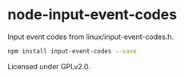 # node-input-event-codes

Input event codes from linux/input-event-codes.h.

```bash
npm install input-event-codes --save
```


Licensed under GPLv2.0.